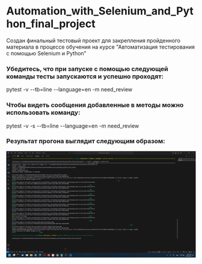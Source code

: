# Automation_with_Selenium_and_Python_final_project
Создан финальный тестовый проект для закрепления пройденного материала в процессе обучения на курсе "Автоматизация тестирования с помощью Selenium и Python"

### Убедитесь, что при запуске с помощью следующей команды тесты запускаются и успешно проходят: 

pytest -v --tb=line --language=en -m need_review

### Чтобы видеть сообщения добавленные в методы можно использовать команду:

pytest -v -s --tb=line --language=en -m need_review

### Результат прогона выглядит следующим образом:

![Прпогон тестов](2024-05-29-18-17-32.png)